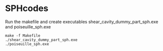 # SPHcodes
Run the makefile and create executables shear_cavity_dummy_part_sph.exe and poiseuille_sph.exe
```
make -f Makefile
./shear_cavity_dummy_part_sph.exe
./poiseuille_sph.exe
```
